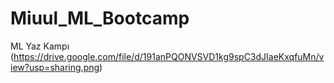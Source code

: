# Miuul_ML_Bootcamp
ML Yaz Kampı
(https://drive.google.com/file/d/191anPQONVSVD1kg9spC3dJIaeKxqfuMn/view?usp=sharing.png)
